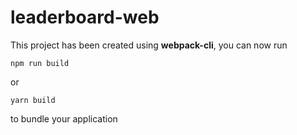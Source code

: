 # leaderboard-web

This project has been created using **webpack-cli**, you can now run

```
npm run build
```

or

```
yarn build
```

to bundle your application

